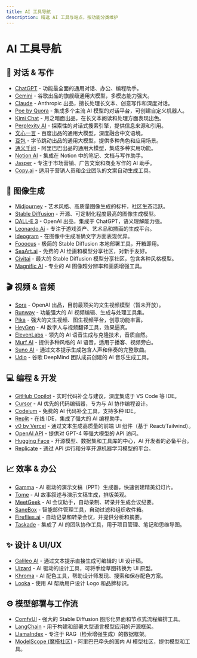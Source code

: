 ```yaml
---
title: AI 工具导航
description: 精选 AI 工具与站点，按功能分类维护
---
```


# AI 工具导航

## 💬 对话 & 写作
- [ChatGPT](https://chat.openai.com/) - 功能最全面的通用对话、办公、编程助手。
- [Gemini](https://gemini.google.com/) - 谷歌出品的旗舰级通用大模型，多模态能力强大。
- [Claude](https://claude.ai/) - Anthropic 出品，擅长处理长文本、创意写作和深度对话。
- [Poe by Quora](https://poe.com/) - 集成多个主流 AI 模型的对话平台，可创建自定义机器人。
- [Kimi Chat](https://kimi.moonshot.cn/) - 月之暗面出品，在长文本阅读和处理方面表现出色。
- [Perplexity AI](https://www.perplexity.ai/) - 探索性的对话式搜索引擎，提供信息来源和引用。
- [文心一言](https://yiyan.baidu.com/) - 百度出品的通用大模型，深度融合中文语境。
- [豆包](https://www.doubao.com/) - 字节跳动出品的通用大模型，提供多种角色和应用场景。
- [通义千问](https://tongyi.aliyun.com/) - 阿里巴巴出品的通用大模型，集成多种实用功能。
- [Notion AI](https://www.notion.so/product/ai) - 集成在 Notion 中的笔记、文档与写作助手。
- [Jasper](https://www.jasper.ai/) - 专注于市场营销、广告文案和商业写作的 AI 助手。
- [Copy.ai](https://www.copy.ai/) - 适用于营销人员和企业团队的文案自动生成工具。

## 🎨 图像生成
- [Midjourney](https://www.midjourney.com/) - 艺术风格、高质量图像生成的标杆，社区生态活跃。
- [Stable Diffusion](https://stability.ai/) - 开源、可定制化程度最高的图像生成模型。
- [DALL-E 3](https://openai.com/dall-e-3) - OpenAI 出品，集成于 ChatGPT，语义理解能力强。
- [Leonardo.Ai](https://leonardo.ai/) - 专注于游戏资产、艺术品和插画的生成平台。
- [Ideogram](https://ideogram.ai/) - 在图像中生成准确文字方面表现优异。
- [Fooocus](https://github.com/lllyasviel/Fooocus) - 极简的 Stable Diffusion 本地部署工具，开箱即用。
- [SeaArt.ai](https://www.seaart.ai/) - 免费的 AI 绘画和模型分享社区，对新手友好。
- [Civitai](https://civitai.com/) - 最大的 Stable Diffusion 模型分享社区，包含各种风格模型。
- [Magnific AI](https://magnific.ai/) - 专业的 AI 图像超分辨率和画质增强工具。

## 🎬 视频 & 音频
- [Sora](https://openai.com/sora) - OpenAI 出品，目前最顶尖的文生视频模型（暂未开放）。
- [Runway](https://runwayml.com/) - 功能强大的 AI 视频编辑、生成与处理工具集。
- [Pika](https://pika.art/) - 强大的文生视频、图生视频平台，创意功能丰富。
- [HeyGen](https://www.heygen.com/) - AI 数字人与视频翻译工具，效果逼真。
- [ElevenLabs](https://elevenlabs.io/) - 领先的 AI 语音生成与克隆技术，音质自然。
- [Murf AI](https://murf.ai/) - 提供多种风格的 AI 语音，适用于播客、视频旁白。
- [Suno AI](https://www.suno.ai/) - 通过文本提示生成包含人声和伴奏的完整歌曲。
- [Udio](https://www.udio.com/) - 谷歌 DeepMind 团队成员创建的 AI 音乐生成工具。

## 💻 编程 & 开发
- [GitHub Copilot](https://github.com/features/copilot) - 实时代码补全与建议，深度集成于 VS Code 等 IDE。
- [Cursor](https://cursor.sh/) - AI 优先的代码编辑器，专为与 AI 协作编程设计。
- [Codeium](https://codeium.com/) - 免费的 AI 代码补全工具，支持多种 IDE。
- [Replit](https://replit.com/ai) - 在线 IDE，集成了强大的 AI 编程助手。
- [v0 by Vercel](https://v0.dev/) - 通过文本生成高质量的前端 UI 组件（基于 React/Tailwind）。
- [OpenAI API](https://openai.com/api/) - 提供对 GPT-4 等强大模型的 API 访问。
- [Hugging Face](https://huggingface.co/) - 开源模型、数据集和工具库的中心，AI 开发者的必备平台。
- [Replicate](https://replicate.com/) - 通过 API 运行和分享开源机器学习模型的平台。

## 📈 效率 & 办公
- [Gamma](https://gamma.app/) - AI 驱动的演示文稿（PPT）生成器，快速创建精美幻灯片。
- [Tome](https://tome.app/) - AI 故事叙述与演示文稿生成，排版美观。
- [MeetGeek](https://meetgeek.ai/) - AI 会议助手，自动录制、转录并生成会议纪要。
- [SaneBox](https://www.sanebox.com/) - 智能邮件管理工具，自动过滤和组织收件箱。
- [Fireflies.ai](https://fireflies.ai/) - 自动记录和转录会议，并提供分析和摘要。
- [Taskade](https://www.taskade.com/) - 集成了 AI 的团队协作工具，用于项目管理、笔记和思维导图。

## ✨ 设计 & UI/UX
- [Galileo AI](https://www.usegalileo.ai/) - 通过文本提示直接生成可编辑的 UI 设计稿。
- [Uizard](https://uizard.io/) - AI 驱动的设计工具，可将手绘草图转换为 UI 原型。
- [Khroma](https://www.khroma.co/) - AI 配色工具，帮助设计师发现、搜索和保存配色方案。
- [Looka](https://looka.com/) - 使用 AI 帮助用户设计 Logo 和品牌标识。

## ⚙️ 模型部署与工作流
- [ComfyUI](https://github.com/comfyanonymous/ComfyUI) - 强大的 Stable Diffusion 图形化界面和节点式流程编排工具。
- [LangChain](https://www.langchain.com/) - 用于构建和部署大型语言模型应用的开源框架。
- [LlamaIndex](https://www.llamadex.ai/) - 专注于 RAG（检索增强生成）的数据框架。
- [ModelScope (魔搭社区)](https://modelscope.cn/home) - 阿里巴巴牵头的国内 AI 模型社区，提供模型和工具。